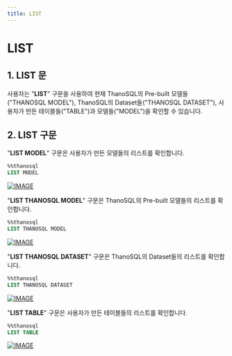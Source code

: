 ```yaml
---
title: LIST
---
```


# __LIST__

## __1. LIST 문__

사용자는 "__LIST__" 구문을 사용하여 현재 ThanoSQL의 Pre-built 모델들("THANOSQL MODEL"), ThanoSQL의 Dataset들("THANOSQL DATASET"), 사용자가 만든 테이블들("TABLE")과 모델들("MODEL")을 확인할 수 있습니다. 

## __2. LIST 구문__

"__LIST MODEL__" 구문은 사용자가 만든 모델들의 리스트를 확인합니다.

```sql
%%thanosql
LIST MODEL
```
[![IMAGE](/img/thanosql_syntax/query/LIST/img1.png)](/img/thanosql_syntax/query/LIST/img1.png)

"__LIST THANOSQL MODEL__" 구문은 ThanoSQL의 Pre-built 모델들의 리스트를 확인합니다.

```sql
%%thanosql
LIST THANOSQL MODEL
```
[![IMAGE](/img/thanosql_syntax/query/LIST/img2.png)](/img/thanosql_syntax/query/LIST/img2.png)

"__LIST THANOSQL DATASET__" 구문은 ThanoSQL의 Dataset들의 리스트를 확인합니다.

```sql
%%thanosql
LIST THANOSQL DATASET
```
[![IMAGE](/img/thanosql_syntax/query/LIST/img3.png)](/img/thanosql_syntax/query/LIST/img3.png)

"__LIST TABLE__" 구문은 사용자가 만든 테이블들의 리스트를 확인합니다.

```sql
%%thanosql
LIST TABLE
```
[![IMAGE](/img/thanosql_syntax/query/LIST/img4.png)](/img/thanosql_syntax/query/LIST/img4.png)
